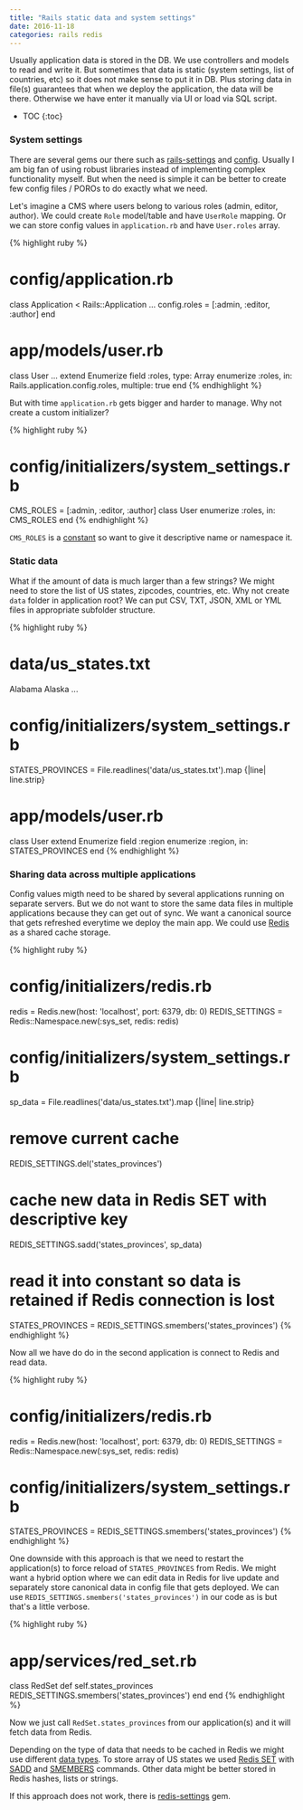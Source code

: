 ```yaml
---
title: "Rails static data and system settings"
date: 2016-11-18
categories: rails redis
---
```


Usually application data is stored in the DB.  We use controllers and models to read and write it.  But sometimes that data is static (system settings, list of countries, etc) so it does not make sense to put it in DB.  Plus storing data in file(s) guarantees that when we deploy the application, the data will be there.  Otherwise we have enter it manually via UI or load via SQL script.

* TOC
{:toc}

### System settings

There are several gems our there such as [rails-settings](https://github.com/ledermann/rails-settings) and [config](https://github.com/railsconfig/config).  Usually I am big fan of using robust libraries instead of implementing complex functionality myself.  But when the need is simple it can be better to create few config files / POROs to do exactly what we need.  

Let's imagine a CMS where users belong to various roles (admin, editor, author).  We could create `Role` model/table and have `UserRole` mapping.  Or we can store config values in `application.rb` and have `User.roles` array.

{% highlight ruby %}
# config/application.rb
class Application < Rails::Application
  ...
  config.roles = [:admin, :editor, :author]
end
# app/models/user.rb
class User
  ...
  extend Enumerize
  field :roles, type: Array
  enumerize :roles, in: Rails.application.config.roles, multiple: true
end
{% endhighlight %}

But with time `application.rb` gets bigger and harder to manage.  Why not create a custom initializer?  

{% highlight ruby %}
# config/initializers/system_settings.rb
CMS_ROLES = [:admin, :editor, :author]
class User
  enumerize :roles, in: CMS_ROLES
end
{% endhighlight %}

`CMS_ROLES` is a [constant](http://guides.rubyonrails.org/autoloading_and_reloading_constants.html) so want to give it descriptive name or namespace it.

### Static data

What if the amount of data is much larger than a few strings?  We might need to store the list of US states, zipcodes, countries, etc.  Why not create `data` folder in application root?  We can put CSV, TXT, JSON, XML or YML files in appropriate subfolder structure.

{% highlight ruby %}
# data/us_states.txt
Alabama
Alaska
...
# config/initializers/system_settings.rb
STATES_PROVINCES = File.readlines('data/us_states.txt').map {|line| line.strip}
# app/models/user.rb
class User
  extend Enumerize
  field :region
  enumerize :region, in: STATES_PROVINCES
end
{% endhighlight %}

### Sharing data across multiple applications

Config values migth need to be shared by several applications running on separate servers.  But we do not want to store the same data files in multiple applications because they can get out of sync.  We want a canonical source that gets refreshed everytime we deploy the main app.  We could use [Redis](http://redis.io/) as a shared cache storage.  

{% highlight ruby %}
# config/initializers/redis.rb
redis = Redis.new(host: 'localhost', port: 6379, db: 0)
REDIS_SETTINGS = Redis::Namespace.new(:sys_set, redis: redis)
# config/initializers/system_settings.rb
sp_data = File.readlines('data/us_states.txt').map {|line| line.strip}
# remove current cache
REDIS_SETTINGS.del('states_provinces')
# cache new data in Redis SET with descriptive key
REDIS_SETTINGS.sadd('states_provinces', sp_data)
# read it into constant so data is retained if Redis connection is lost
STATES_PROVINCES = REDIS_SETTINGS.smembers('states_provinces')
{% endhighlight %}

Now all we have do do in the second application is connect to Redis and read data.  

{% highlight ruby %}
# config/initializers/redis.rb
redis = Redis.new(host: 'localhost', port: 6379, db: 0)
REDIS_SETTINGS = Redis::Namespace.new(:sys_set, redis: redis)
# config/initializers/system_settings.rb
STATES_PROVINCES = REDIS_SETTINGS.smembers('states_provinces')
{% endhighlight %}

One downside with this approach is that we need to restart the application(s) to force reload of `STATES_PROVINCES` from Redis.  We might want a hybrid option where we can edit data in Redis for live update and separately store canonical data in config file that gets deployed.  We can use `REDIS_SETTINGS.smembers('states_provinces')` in our code as is but that's a little verbose.  

{% highlight ruby %}
# app/services/red_set.rb
class RedSet
  def self.states_provinces
    REDIS_SETTINGS.smembers('states_provinces')
  end
end
{% endhighlight %}

Now we just call `RedSet.states_provinces` from our application(s) and it will fetch data from Redis.  

Depending on the type of data that needs to be cached in Redis we might use different [data types](http://redis.io/topics/data-types).  To store array of US states we used [Redis SET](http://redis.io/topics/data-types#sets) with [SADD](http://redis.io/commands/sadd) and [SMEMBERS](http://redis.io/commands/smembers) commands.  Other data might be better stored in Redis hashes, lists or strings.  

If this approach does not work, there is [redis-settings](https://github.com/fnando/redis-settings) gem.  